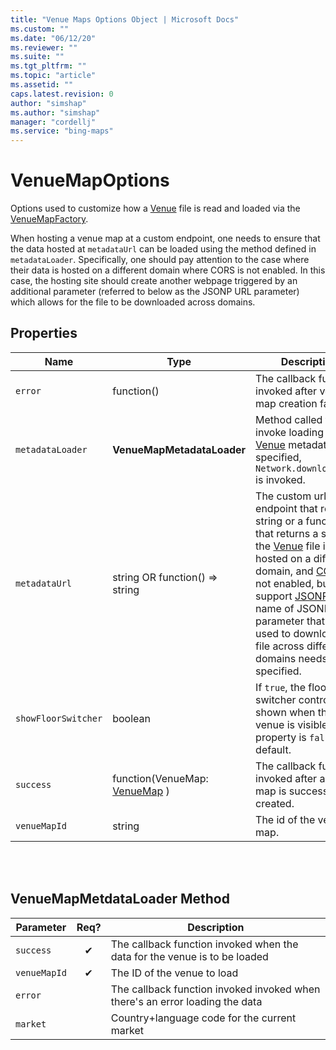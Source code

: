 ```yaml
---
title: "Venue Maps Options Object | Microsoft Docs"
ms.custom: ""
ms.date: "06/12/20"
ms.reviewer: ""
ms.suite: ""
ms.tgt_pltfrm: ""
ms.topic: "article"
ms.assetid: ""
caps.latest.revision: 0
author: "simshap"
ms.author: "simshap"
manager: "cordellj"
ms.service: "bing-maps"
---
```


# VenueMapOptions
Options used to customize how a [Venue](../../venues/venue.md) file is read and loaded via the [VenueMapFactory](venuemapfactory-class.md).

When hosting a venue map at a custom endpoint, one needs to ensure that the data hosted at `metadataUrl` can be loaded using the method defined in `metadataLoader`. Specifically, one should pay attention to the case where their data is hosted on a different domain where CORS is not enabled. In this case, the hosting site should create another webpage triggered by an additional parameter (referred to below as the JSONP URL parameter) which allows for the file to be downloaded across domains.

## Properties
Name                               | Type           | Description
---------------------------------- | --------------------- | -----------------------------------
`error` | function() | The callback function invoked after venue map creation fails.
`metadataLoader` | **VenueMapMetadataLoader** | Method called to invoke loading of [Venue](../../venues/venue.md) metadata. If not specified, `Network.downloadJsonp` is invoked.
`metadataUrl` | string OR function() => string | The custom url endpoint that returns a string or a function that returns a string. If the [Venue](../../venues/venue.md) file is hosted on a different domain, and [CORS](https://en.wikipedia.org/wiki/Cross-origin_resource_sharing) is not enabled, but does support [JSONP](https://en.wikipedia.org/wiki/JSONP), the name of JSONP URL parameter that can be used to download the file across different domains needs to be specified. 
`showFloorSwitcher` | boolean | If `true`, the floor switcher control is shown when this venue is visible. This property is `false` by default.
`success`| function(VenueMap: [VenueMap](venuemap-class.md) ) | The callback function invoked after a venue map is successfully created.
`venueMapId` | string | The id of the venue map.

<br/>
<br/>

## VenueMapMetdataLoader Method
Parameter                               | Req? | Description
----------------------------------  | :---------------------: | -----------------------------------
`success` | ✔ |The callback function invoked when the data for the venue is to be loaded
`venueMapId` | ✔ | The ID of the venue to load
`error` | |The callback function invoked invoked when there's an error loading the data
`market` | |Country+language code for the current market